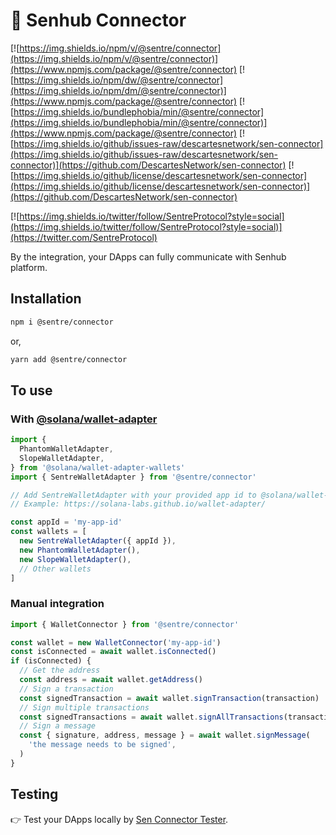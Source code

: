 # 🤝 Senhub Connector

[![https://img.shields.io/npm/v/@sentre/connector](https://img.shields.io/npm/v/@sentre/connector)](https://www.npmjs.com/package/@sentre/connector)
[![https://img.shields.io/npm/dw/@sentre/connector](https://img.shields.io/npm/dm/@sentre/connector)](https://www.npmjs.com/package/@sentre/connector)
[![https://img.shields.io/bundlephobia/min/@sentre/connector](https://img.shields.io/bundlephobia/min/@sentre/connector)](https://www.npmjs.com/package/@sentre/connector)
[![https://img.shields.io/github/issues-raw/descartesnetwork/sen-connector](https://img.shields.io/github/issues-raw/descartesnetwork/sen-connector)](https://github.com/DescartesNetwork/sen-connector)
[![https://img.shields.io/github/license/descartesnetwork/sen-connector](https://img.shields.io/github/license/descartesnetwork/sen-connector)](https://github.com/DescartesNetwork/sen-connector)

[![https://img.shields.io/twitter/follow/SentreProtocol?style=social](https://img.shields.io/twitter/follow/SentreProtocol?style=social)](https://twitter.com/SentreProtocol)

By the integration, your DApps can fully communicate with Senhub platform.

## Installation

```bash
npm i @sentre/connector
```

or,

```bash
yarn add @sentre/connector
```

## To use

### With [@solana/wallet-adapter](https://solana-labs.github.io/wallet-adapter/)

```ts
import {
  PhantomWalletAdapter,
  SlopeWalletAdapter,
} from '@solana/wallet-adapter-wallets'
import { SentreWalletAdapter } from '@sentre/connector'

// Add SentreWalletAdapter with your provided app id to @solana/wallet-adapter
// Example: https://solana-labs.github.io/wallet-adapter/

const appId = 'my-app-id'
const wallets = [
  new SentreWalletAdapter({ appId }),
  new PhantomWalletAdapter(),
  new SlopeWalletAdapter(),
  // Other wallets
]
```

### Manual integration

```ts
import { WalletConnector } from '@sentre/connector'

const wallet = new WalletConnector('my-app-id')
const isConnected = await wallet.isConnected()
if (isConnected) {
  // Get the address
  const address = await wallet.getAddress()
  // Sign a transaction
  const signedTransaction = await wallet.signTransaction(transaction)
  // Sign multiple transactions
  const signedTransactions = await wallet.signAllTransactions(transactions)
  // Sign a message
  const { signature, address, message } = await wallet.signMessage(
    'the message needs to be signed',
  )
}
```

## Testing

👉 Test your DApps locally by [Sen Connector Tester](https://hub.sentre.io/app/connector_tester?autoInstall=true).
